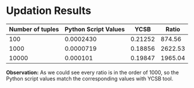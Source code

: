 # Updation Results

| Number of tuples | Python Script Values | YCSB    | Ratio   |
|------------------|----------------------|---------|---------|
| 100              | 0.0002430            | 0.21252 | 874.56  |
| 1000             | 0.0000719            | 0.18856 | 2622.53 |
| 10000            | 0.000101             | 0.19847 | 1965.04 |

**Observation:** As we could see every ratio is in the order of 1000, so the Python script values match the corresponding values with YCSB tool.
